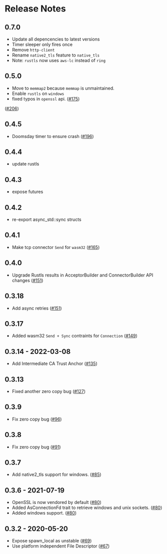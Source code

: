# Release Notes

## 0.7.0
* Update all depencencies to latest versions
* Timer sleeper only fires once
* Remove `http-client`
* Rename `native2_tls` feature to `native_tls`
* Note: `rustls` now uses `aws-lc` instead of `ring`


## 0.5.0
* Move to `memmap2` because `memmap` is unmaintained.
* Enable `rustls` on `windows`
* fixed typos in `openssl` api. ([#175](https://github.com/infinyon/future-aio/issues/175))

([#206](https://github.com/infinyon/future-aio/pull/206))

## 0.4.5
* Doomsday timer to ensure crash ([#196](https://github.com/infinyon/future-aio/pull/196))

## 0.4.4
* update rustls

## 0.4.3
* expose futures

## 0.4.2
* re-export async_std::sync structs

## 0.4.1
* Make tcp connector `Send` for `wasm32` ([#165](https://github.com/infinyon/future-aio/pull/165))

## 0.4.0
* Upgrade Rustls results in AcceptorBuilder and ConnectorBuilder API changes ([#151](https://github.com/infinyon/future-aio/pull/154))

## 0.3.18
* Add async retries ([#151](https://github.com/infinyon/future-aio/pull/151))

## 0.3.17
* Added wasm32 `Send + Sync` contraints for `Connection` ([#149](https://github.com/infinyon/future-aio/pull/149/))

## 0.3.14 - 2022-03-08
* Add Intermediate CA Trust Anchor ([#135](https://github.com/infinyon/future-aio/issues/135))

## 0.3.13
* Fixed another zero copy bug ([#127](https://github.com/infinyon/future-aio/issues/127))

## 0.3.9
* Fix zero copy bug ([#96](https://github.com/infinyon/future-aio/pull/91))

## 0.3.8
* Fix zero copy bug ([#91](https://github.com/infinyon/future-aio/pull/91))
## 0.3.7
* Add native2_tls support for windows. ([#85](https://github.com/infinyon/future-aio/pull/85))

## 0.3.6 - 2021-07-19
* OpenSSL is now vendored by default ([#80](https://github.com/infinyon/future-aio/pull/80))
* Added AsConnectionFd trait to retrieve windows and unix sockets. ([#80](https://github.com/infinyon/future-aio/pull/80))
* Added windows support. ([#80](https://github.com/infinyon/future-aio/pull/80))

## 0.3.2 - 2020-05-20
* Expose spawn_local as unstable ([#69](https://github.com/infinyon/fluvio/pull/69))
* Use platform independent File Descriptor ([#67](https://github.com/infinyon/fluvio/pull/67))

